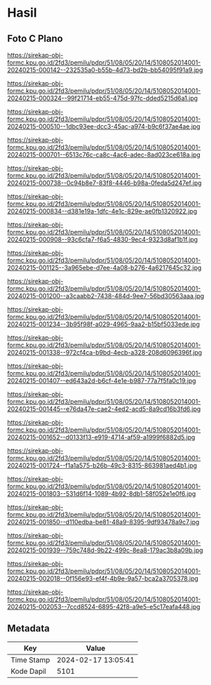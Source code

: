 # Hasil

## Foto C Plano

https://sirekap-obj-formc.kpu.go.id/2fd3/pemilu/pdpr/51/08/05/20/14/5108052014001-20240215-000142--232535a0-b55b-4d73-bd2b-bb54095f91a9.jpg

https://sirekap-obj-formc.kpu.go.id/2fd3/pemilu/pdpr/51/08/05/20/14/5108052014001-20240215-000324--99f21714-eb55-475d-97fc-dded5215d6a1.jpg

https://sirekap-obj-formc.kpu.go.id/2fd3/pemilu/pdpr/51/08/05/20/14/5108052014001-20240215-000510--1dbc93ee-dcc3-45ac-a974-b9c6f37ae4ae.jpg

https://sirekap-obj-formc.kpu.go.id/2fd3/pemilu/pdpr/51/08/05/20/14/5108052014001-20240215-000701--6513c76c-ca8c-4ac6-adec-8ad023ce618a.jpg

https://sirekap-obj-formc.kpu.go.id/2fd3/pemilu/pdpr/51/08/05/20/14/5108052014001-20240215-000738--0c94b8e7-83f8-4446-b98a-0feda5d247ef.jpg

https://sirekap-obj-formc.kpu.go.id/2fd3/pemilu/pdpr/51/08/05/20/14/5108052014001-20240215-000834--d381e19a-1dfc-4e1c-829e-ae0fb1320922.jpg

https://sirekap-obj-formc.kpu.go.id/2fd3/pemilu/pdpr/51/08/05/20/14/5108052014001-20240215-000908--93c6cfa7-f6a5-4830-9ec4-9323d8af1b1f.jpg

https://sirekap-obj-formc.kpu.go.id/2fd3/pemilu/pdpr/51/08/05/20/14/5108052014001-20240215-001125--3a965ebe-d7ee-4a08-b276-4a6217645c32.jpg

https://sirekap-obj-formc.kpu.go.id/2fd3/pemilu/pdpr/51/08/05/20/14/5108052014001-20240215-001200--a3caabb2-7438-484d-9ee7-56bd30563aaa.jpg

https://sirekap-obj-formc.kpu.go.id/2fd3/pemilu/pdpr/51/08/05/20/14/5108052014001-20240215-001234--3b95f98f-a029-4965-9aa2-b15bf5033ede.jpg

https://sirekap-obj-formc.kpu.go.id/2fd3/pemilu/pdpr/51/08/05/20/14/5108052014001-20240215-001338--972cf4ca-b9bd-4ecb-a328-208d6096396f.jpg

https://sirekap-obj-formc.kpu.go.id/2fd3/pemilu/pdpr/51/08/05/20/14/5108052014001-20240215-001407--ed643a2d-b6cf-4e1e-b987-77a7f5fa0c19.jpg

https://sirekap-obj-formc.kpu.go.id/2fd3/pemilu/pdpr/51/08/05/20/14/5108052014001-20240215-001445--e76da47e-cae2-4ed2-acd5-8a9cd16b3fd6.jpg

https://sirekap-obj-formc.kpu.go.id/2fd3/pemilu/pdpr/51/08/05/20/14/5108052014001-20240215-001652--d0133f13-e919-4714-af59-a1999f6882d5.jpg

https://sirekap-obj-formc.kpu.go.id/2fd3/pemilu/pdpr/51/08/05/20/14/5108052014001-20240215-001724--f1a1a575-b26b-49c3-8315-863981aed4b1.jpg

https://sirekap-obj-formc.kpu.go.id/2fd3/pemilu/pdpr/51/08/05/20/14/5108052014001-20240215-001803--531d6f14-1089-4b92-8db1-58f052e1e0f6.jpg

https://sirekap-obj-formc.kpu.go.id/2fd3/pemilu/pdpr/51/08/05/20/14/5108052014001-20240215-001850--d110edba-be81-48a9-8395-9df93478a9c7.jpg

https://sirekap-obj-formc.kpu.go.id/2fd3/pemilu/pdpr/51/08/05/20/14/5108052014001-20240215-001939--759c748d-9b22-499c-8ea8-179ac3b8a09b.jpg

https://sirekap-obj-formc.kpu.go.id/2fd3/pemilu/pdpr/51/08/05/20/14/5108052014001-20240215-002018--0f156e93-ef4f-4b9e-9a57-bca2a3705378.jpg

https://sirekap-obj-formc.kpu.go.id/2fd3/pemilu/pdpr/51/08/05/20/14/5108052014001-20240215-002053--7ccd8524-6895-42f8-a9e5-e5c17eafa448.jpg


## Metadata

| Key        | Value               |
| ---------- | ------------------- |
| Time Stamp | 2024-02-17 13:05:41 |
| Kode Dapil | 5101                |



